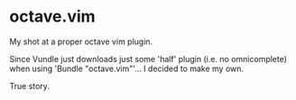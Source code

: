 octave.vim
==========

My shot at a proper octave vim plugin.

Since Vundle just downloads just some 'half' plugin (i.e. no omnicomplete) when using 'Bundle "octave.vim"'... 
I decided to make my own.

True story.
